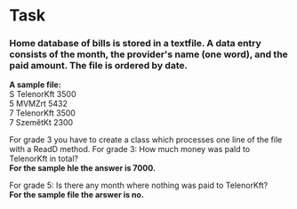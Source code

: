 # Task

### Home database of bills is stored in a textfile. A data entry consists of the month, the provider's name (one word), and the paid amount. The file is ordered by date.

**A sample file:**
<br> S TelenorKft 3500
<br> 5 MVMZrt 5432
<br> 7 TelenorKft 3500
<br> 7 SzemětKt 2300

For grade 3 you have to create a class which processes one line of the file with a ReadD method. For grade 3: How much money was pald to TelenorKft in total?
<br> **For the sample hle the answer is 7000.**

For grade 5: Is there any month where nothing was paid to TelenorKft?
<br> **For the sample file the arswer is no.**
